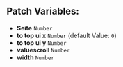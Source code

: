 ## Patch Variables:

* __Seite__ ```Number```
* __to top ui x__ ```Number``` (default Value: `0`)
* __to top ui y__ ```Number```
* __valuescroll__ ```Number```
* __width__ ```Number```

